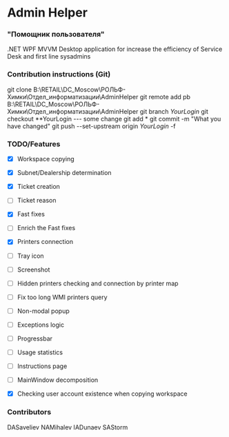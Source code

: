 ﻿# Admin Helper
### "Помощник пользователя"
.NET WPF MVVM Desktop application for increase the efficiency of Service Desk and first line sysadmins 


### Contribution instructions (Git)
git clone B:\RETAIL\DC_Moscow\РОЛЬФ-Химки\Отдел_информатизации\AdminHelper
git remote add pb B:\RETAIL\DC_Moscow\РОЛЬФ-Химки\Отдел_информатизации\AdminHelper
git branch *YourLogin*
git checkout **YourLogin
--- some change
git add *
git commit -m "What you have changed"
git push --set-upstream origin *YourLogin* -f


### TODO/Features
- [x] Workspace copying
- [x] Subnet/Dealership determination
- [x] Ticket creation
- [ ] Ticket reason
- [x] Fast fixes
- [ ] Enrich the Fast fixes
- [x] Printers connection
- [ ] Tray icon
- [ ] Screenshot
- [ ] Hidden printers checking and connection by printer map
- [ ] Fix too long WMI printers query
- [ ] Non-modal popup
- [ ] Exceptions logic
- [ ] Progressbar
- [ ] Usage statistics
- [ ] Instructions page
- [ ] MainWindow decomposition
- [x] Checking user account existence when copying workspace


### Contributors
DASaveliev
NAMihalev
IADunaev
SAStorm